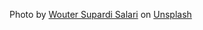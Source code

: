 Photo by <a href="https://unsplash.com/@supardisign?utm_source=unsplash&utm_medium=referral&utm_content=creditCopyText">Wouter Supardi Salari</a> on <a href="https://unsplash.com/photos/DOtMoKCauyU?utm_source=unsplash&utm_medium=referral&utm_content=creditCopyText">Unsplash</a>
  